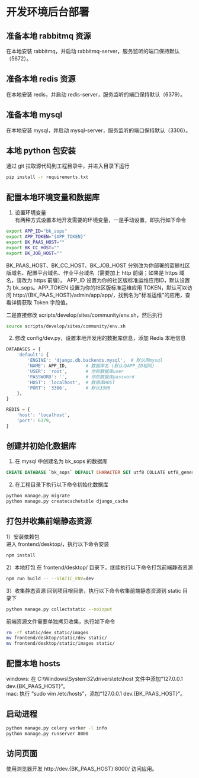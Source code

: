 # 开发环境后台部署

## 准备本地 rabbitmq 资源  
在本地安装 rabbitmq，并启动 rabbitmq-server，服务监听的端口保持默认（5672）。


## 准备本地 redis 资源  
在本地安装 redis，并启动 redis-server，服务监听的端口保持默认（6379）。


## 准备本地 mysql  
在本地安装 mysql，并启动 mysql-server，服务监听的端口保持默认（3306）。


## 本地 python 包安装  
通过 git 拉取源代码到工程目录中，并进入目录下运行 
```bash
pip install -r requirements.txt
```


## 配置本地环境变量和数据库

1) 设置环境变量  
有两种方式设置本地开发需要的环境变量，一是手动设置，即执行如下命令

```bash
export APP_ID="bk_sops"
export APP_TOKEN="{APP_TOKEN}"
export BK_PAAS_HOST=""
export BK_CC_HOST=""
export BK_JOB_HOST=""
```
BK_PAAS_HOST、BK_CC_HOST、BK_JOB_HOST 分别改为你部署的蓝鲸社区版域名、配置平台域名、作业平台域名（需要加上 http 前缀；如果是 https 域名，请改为 https 前缀）。
APP_ID 设置为你的社区版标准运维应用ID，默认设置为 bk_sops。APP_TOKEN 设置为你的社区版标准运维应用 TOKEN，默认可以访问 http://{BK_PAAS_HOST}/admin/app/app/，找到名为"标准运维"的应用，查看详情获取 Token 字段值。

二是直接修改 scripts/develop/sites/community/env.sh，然后执行

```bash
source scripts/develop/sites/community/env.sh
```

2) 修改 config/dev.py，设置本地开发用的数据库信息，添加 Redis 本地信息

```python
DATABASES = {
    'default': {
        'ENGINE': 'django.db.backends.mysql',  # 默认用mysql
        'NAME': APP_ID,       # 数据库名 (默认与APP_ID相同)
        'USER': 'root',       # 你的数据库user
        'PASSWORD': '',       # 你的数据库password
        'HOST': 'localhost',  # 数据库HOST
        'PORT': '3306',       # 默认3306
    },
}

REDIS = {
    'host': 'localhost',
    'port': 6379,
}
```


## 创建并初始化数据库  

1) 在 mysql 中创建名为 bk_sops 的数据库
```sql
CREATE DATABASE `bk_sops` DEFAULT CHARACTER SET utf8 COLLATE utf8_general_ci;
```

2) 在工程目录下执行以下命令初始化数据库
```bash
python manage.py migrate
python manage.py createcachetable django_cache
```


## 打包并收集前端静态资源

1）安装依赖包  
进入 frontend/desktop/，执行以下命令安装
```bash
npm install
```

2）本地打包
在 frontend/desktop/ 目录下，继续执行以下命令打包前端静态资源
```bash
npm run build -- --STATIC_ENV=dev
```

3）收集静态资源
回到项目根目录，执行以下命令收集前端静态资源到 static 目录下
```bash
python manage.py collectstatic --noinput
```

前端资源文件需要单独拷贝收集，执行如下命令
```bash
rm -rf static/dev static/images
mv frontend/desktop/static/dev static/
mv frontend/desktop/static/images static/
```


## 配置本地 hosts  
windows: 在 C:\Windows\System32\drivers\etc\host 文件中添加“127.0.0.1 dev.{BK_PAAS_HOST}”。  
mac: 执行 “sudo vim /etc/hosts”，添加“127.0.0.1 dev.{BK_PAAS_HOST}”。


## 启动进程
```bash
python manage.py celery worker -l info
python manage.py runserver 8000
```


## 访问页面  
使用浏览器开发 http://dev.{BK_PAAS_HOST}:8000/ 访问应用。
